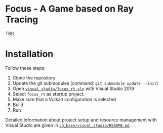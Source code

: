 # Focus - A Game based on Ray Tracing

TBD

# Installation

Follow these steps:    
1. Clone the repository
2. Update the git submodules (command: `git submodule update --init`)
3. Open [`visual_studio/focus_rt.sln`](./visual_studio/the_game) with Visual Studio 2019
4. Select `focus_rt` as startup project.
5. Make sure that a Vulkan configuration is selected
6. Build
7. Run

Detailed information about project setup and resource management with Visual Studio are given in [`cg_base/visual_studio/README.md`](https://github.com/cg-tuwien/cg_base/tree/master/visual_studio/README.md).
